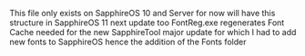 This file only exists on SapphireOS 10 and Server for now will have this structure in SapphireOS 11 next update too
FontReg.exe regenerates Font Cache needed for the new SapphireTool major update for which I had to add new fonts to SapphireOS hence the addition of the Fonts folder